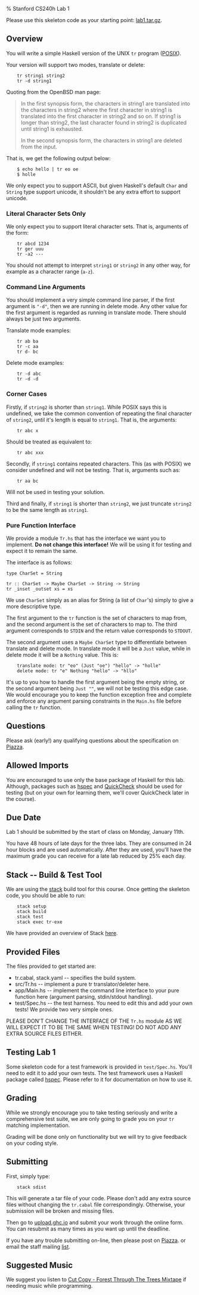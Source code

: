 % Stanford CS240h Lab 1

Please use this skeleton code as your starting point:
[lab1.tar.gz](http://www.scs.stanford.edu/16wi-cs240h/labs/lab1.tar.gz).

## Overview

You will write a simple Haskell version of the UNIX `tr` program
([POSIX](http://pubs.opengroup.org/onlinepubs/9699919799/utilities/tr.html)).

Your version will support two modes, translate or delete:

        tr string1 string2
        tr -d string1

Quoting from the OpenBSD man page:

> In the first synopsis form, the characters in string1 are translated into the
> characters in string2 where the first character in string1 is translated into
> the first character in string2 and so on.  If string1 is longer than string2,
> the last character found in string2 is duplicated until string1 is exhausted.
>
> In the second synopsis form, the characters in string1 are deleted from the
> input.

That is, we get the following output below:

        $ echo hello | tr eo oe
        $ holle

We only expect you to support ASCII, but given Haskell's default `Char` and
`String` type support unicode, it shouldn't be any extra effort to support
unicode.

### Literal Character Sets Only

We only expect you to support literal character sets. That is, arguments of the
form:

        tr abcd 1234
        tr ger uuu
        tr -a2 ---

You should not attempt to interpret `string1` or `string2` in any other way,
for example as a character range (`a-z`).

### Command Line Arguments

You should implement a very simple command line parser, if the first argument
is `"-d"`, then we are running in delete mode. Any other value for the first
argument is regarded as running in translate mode. There should always be just
two arguments.

Translate mode examples:

        tr ab ba
        tr -c aa
        tr d- bc

Delete mode examples:

        tr -d abc
        tr -d -d

### Corner Cases

Firstly, if `string2` is shorter than `string1`. While POSIX says this is
undefined, we take the common convention of repeating the final character of
`string2`, until it's length is equal to `string1`. That is, the arguments:

        tr abc x

Should be treated as equivalent to:

        tr abc xxx


Secondly, if `string1` contains repeated characters. This (as with POSIX) we
consider undefined and will not be testing. That is, arguments such as:

        tr aa bc

Will not be used in testing your solution.

Third and finally, if `string1` is shorter than `string2`, we just truncate
`string2` to be the same length as `string1`.

### Pure Function Interface

We provide a module `Tr.hs` that has the interface we want you to implement.
**Do not change this interface!** We will be using it for testing and expect
it to remain the same.

The interface is as follows:

~~~~ {.haskell}
type CharSet = String

tr :: CharSet -> Maybe CharSet -> String -> String
tr _inset _outset xs = xs
~~~~

We use `CharSet` simply as an alias for String (a list of `Char`'s) simply to
give a more descriptive type.

The first argument to the `tr` function is the set of characters to map from,
and the second argument is the set of characters to map to. The third argument
corresponds to `STDIN` and the return value corresponds to `STDOUT`.

The second argument uses a `Maybe CharSet` type to differentiate between
translate and delete mode. In translate mode it will be a `Just` value, while
in delete mode it will be a `Nothing` value. This is:


        translate mode: tr "eo" (Just "oe") "hello" -> "holle"
        delete mode: tr "e" Nothing "hello" -> "hllo"

It's up to you how to handle the first argument being the empty string, or the
second argument being `Just ""`, we will not be testing this edge case. We
would encourage you to keep the function exception free and complete and
enforce any argument parsing constraints in the `Main.hs` file before calling
the `tr` function.

## Questions

Please ask (early!) any qualifying questions about the specification on
[Piazza](https://piazza.com/stanford/winter2016/cs240h).

## Allowed Imports

You are encouraged to use only the base package of Haskell for this lab.
Although, packages such as [hspec](https://hackage.haskell.org/package/hspec)
and [QuickCheck](https://hackage.haskell.org/package/QuickCheck) should be used
for testing (but on your own for learning them, we'll cover QuickCheck later in
the course).

## Due Date

Lab 1 should be submitted by the start of class on Monday, January 11th.

You have 48 hours of late days for the three labs. They are consumed in 24 hour
blocks and are used automatically. After they are used, you'll have the maximum
grade you can receive for a late lab reduced by 25% each day.

## Stack -- Build & Test Tool

We are using the [stack](https://www.stackage.org/) build tool for this course.
Once getting the skeleton code, you should be able to run:

        stack setup
        stack build
        stack test
        stack exec tr-exe

We have provided an overview of Stack
[here](http://www.scs.stanford.edu/16wi-cs240h/labs/stack.html).

## Provided Files

The files provided to get started are:

* tr.cabal, stack.yaml -- specifies the build system.
* src/Tr.hs -- implement a pure tr translator/deleter here.
* app/Main.hs -- implement the command line interface to your pure function
  here (argument parsing, stdin/stdout handling).
* test/Spec.hs -- the test harness. You need to edit this and add your own
  tests! We provide two very simple ones.

PLEASE DON'T CHANGE THE INTERFACE OF THE `Tr.hs` module AS WE WILL EXPECT IT TO
BE THE SAME WHEN TESTING! DO NOT ADD ANY EXTRA SOURCE FILES EITHER.

## Testing Lab 1

Some skeleton code for a test framework is provided in `test/Spec.hs`. You'll
need to edit it to add your own tests. The test framework uses a Haskell
package called [hspec](http://hspec.github.io/). Please refer to it for
documentation on how to use it.

## Grading

While we strongly encourage you to take testing seriously and write a
comprehensive test suite, we are only going to grade you on your `tr` matching
implementation.

Grading will be done only on functionality but we will try to give feedback on
your coding style.

## Submitting

First, simply type:

        stack sdist

This will generate a tar file of your code. Please don't add any extra source
files without changing the `tr.cabal` file correspondingly. Otherwise, your
submission will be broken and missing files.

Then go to [upload.ghc.io](https://upload.ghc.io/) and submit your work through
the online form. You can resubmit as many times as you want up until the
deadline.

If you have any trouble submitting on-line, then please post on
[Piazza](https://piazza.com/stanford/winter2016/cs240h).  or email the staff
mailing [list](mailto:cs240h-staff@scs.stanford.edu).

## Suggested Music

We suggest you listen to
[Cut Copy - Forest Through The Trees Mixtape](https://soundcloud.com/cuttersrecords/forest-through-the-trees-mixtape)
if needing music while programming.

